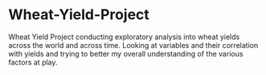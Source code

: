 # Wheat-Yield-Project
Wheat Yield Project conducting exploratory analysis into wheat yields across the world and across time. Looking at variables and their correlation with yields and trying to better my overall understanding of the various factors at play. 
